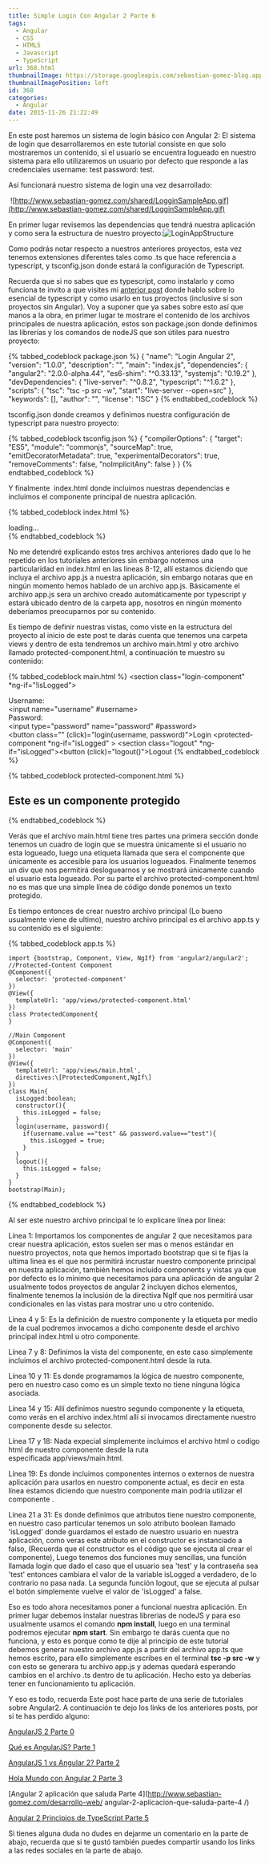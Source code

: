 ```yaml
---
title: Simple Login Con Angular 2 Parte 6
tags:
  - Angular
  - CSS
  - HTML5
  - Javascript
  - TypeScript
url: 368.html
thumbnailImage: https://storage.googleapis.com/sebastian-gomez-blog.appspot.com/uploads/2015/11/a1.png
thumbnailImagePosition: left
id: 368
categories:
  - Angular
date: 2015-11-26 21:22:49
---
```


En este post haremos un sistema de login básico con Angular 2: El sistema de login que desarrollaremos en este tutorial consiste en que solo mostraremos un contenido, si el usuario se encuentra logueado en nuestro sistema para ello utilizaremos un usuario por defecto que responde a las credenciales username: test password: test. 
<!-- more -->
Así funcionará nuestro sistema de login una vez desarrollado:

 ![http://www.sebastian-gomez.com/shared/LogginSampleApp.gif](http://www.sebastian-gomez.com/shared/LogginSampleApp.gif)

En primer lugar revisemos las dependencias que tendrá nuestra aplicación y como sera la estructura de nuestro proyecto:![LoginAppStructure](https://storage.googleapis.com/sebastian-gomez-blog.appspot.com/uploads/2015/11/LoginAppStructure.png)

Como podrás notar respecto a nuestros anteriores proyectos, esta vez tenemos extensiones diferentes tales como .ts que hace referencia a typescript, y tsconfig.json donde estará la configuración de Typescript.

Recuerda que si no sabes que es typescript, como instalarlo y como funciona te invito a que visites mi [anterior post](http://www.sebastian-gomez.com/desarrollo-web/angular2-principios-de-typescript-parte-5/) donde hablo sobre lo esencial de typescript y como usarlo en tus proyectos (inclusive si son proyectos sin Angular). Voy a suponer que ya sabes sobre esto así que manos a la obra, en primer lugar te mostrare el contenido de los archivos principales de nuestra aplicación, estos son package.json donde definimos las librerías y los comandos de nodeJS que son útiles para nuestro proyecto:

{% tabbed_codeblock package.json %}
    <!-- tab js -->
      {
        "name": "Login Angular 2",
        "version": "1.0.0",
        "description": "",
        "main": "index.js",
        "dependencies": {
          "angular2": "2.0.0-alpha.44",
          "es6-shim": "^0.33.13",
          "systemjs": "0.19.2"
        },
        "devDependencies": {
          "live-server": "^0.8.2",
          "typescript": "^1.6.2"
        },
        "scripts": {
          "tsc": "tsc -p src -w",
          "start": "live-server --open=src"
        },
        "keywords": [],
        "author": "",
        "license": "ISC"
      }
    <!-- endtab -->
{% endtabbed_codeblock %}

tsconfig.json donde creamos y definimos nuestra configuración de typescript para nuestro proyecto:

{% tabbed_codeblock  tsconfig.json %}
    <!-- tab js -->
      {
        "compilerOptions": {
          "target": "ES5",
          "module": "commonjs",
          "sourceMap": true,
          "emitDecoratorMetadata": true,
          "experimentalDecorators": true,
          "removeComments": false,
          "noImplicitAny": false
        }
      }
    <!-- endtab -->
{% endtabbed_codeblock %}

Y finalmente  index.html donde incluimos nuestras dependencias e incluimos el componente principal de nuestra aplicación.

{% tabbed_codeblock index.html %}
    <!-- tab html -->
      <html>
        <head>
          <title>Angular 2 Login</title>
          <script src="../node_modules/es6-shim/es6-shim.js"></script>
          <script src="../node_modules/systemjs/dist/system.src.js"></script>
          <script src="../node_modules/angular2/bundles/angular2.dev.js"></script>
          <script>
            System.config({
              packages: {'app': {defaultExtension: 'js'}}
            });
            System.import('app/app');
          </script>
      <meta name="viewport" content="width=device-width, initial-scale=1.0">
        </head>
        <body>
          <main>loading...</main>
        </body>
      </html>
    <!-- endtab -->
{% endtabbed_codeblock %}

No me detendré explicando estos tres archivos anteriores dado que lo he repetido en los tutoriales anteriores sin embargo notemos una particularidad en index.html en las lineas 8-12, allí estamos diciendo que incluya el archivo app.js a nuestra aplicación, sin embargo notaras que en ningún momento hemos hablado de un archivo app.js. Básicamente el archivo app.js sera un archivo creado automáticamente por typescript y estará ubicado dentro de la carpeta app, nosotros en ningún momento deberíamos preocuparnos por su contenido.

Es tiempo de definir nuestras vistas, como viste en la estructura del proyecto al inicio de este post te darás cuenta que tenemos una carpeta views y dentro de esta tendremos un archivo main.html y otro archivo llamado protected-component.html, a continuación te muestro su contenido:

{% tabbed_codeblock  main.html %}
    <!-- tab html -->
      <section class="login-component" *ng-if="!isLogged">
        <div class="control-group">
          <div>
            <label for="title">Username:</label>
          </div>
          <div>
            <input name="username" #username>
          </div>
        </div>
        <div class="control-group">
          <div>
            <label for="link">Password:</label>
          </div>
          <div>
            <input type="password" name="password" #password>
          </div>
        </div>
        <button class="" (click)="login(username, password)">Login</button>
      </section>
      <protected-component *ng-if="isLogged" ></protected-component>
      <section class="logout" *ng-if="isLogged"><button (click)="logout()">Logout</button>
    <!-- endtab -->
{% endtabbed_codeblock %}

{% tabbed_codeblock  protected-component.html %}
    <!-- tab html -->
      <h2> Este es un componente protegido</h2>
    <!-- endtab -->
{% endtabbed_codeblock %}

Verás que el archivo main.html tiene tres partes una primera sección donde tenemos un cuadro de login que se muestra únicamente si el usuario no esta logueado, luego una etiqueta llamada <protected-component> que sera el componente que únicamente es accesible para los usuarios logueados. Finalmente tenemos un div que nos permitirá desloguearnos y se mostrará únicamente cuando el usuario esta logueado. Por su parte el archivo protected-component.html no es mas que una simple línea de código donde ponemos un texto protegido.

Es tiempo entonces de crear nuestro archivo principal (Lo bueno usualmente viene de ultimo), nuestro archivo principal es el archivo app.ts y su contenido es el siguiente:

{% tabbed_codeblock app.ts %}
  <!-- tab js -->
    import {bootstrap, Component, View, NgIf} from 'angular2/angular2';
    //Protected-Content Component
    @Component({
      selector: 'protected-component'
    })
    @View({
      templateUrl: 'app/views/protected-component.html'
    })
    class ProtectedComponent{
    }

    //Main Component
    @Component({
      selector: 'main'
    })
    @View({
      templateUrl: 'app/views/main.html',
      directives:\[ProtectedComponent,NgIf\]
    })
    class Main{
      isLogged:boolean;
      constructor(){
        this.isLogged = false;
      }
      login(username, password){
        if(username.value =="test" && password.value=="test"){
          this.isLogged = true;
        }
      }
      logout(){
        this.isLogged = false;
      }
    }
    bootstrap(Main);
  <!-- endtab -->
{% endtabbed_codeblock %}

Al ser este nuestro archivo principal te lo explicare línea por línea:

Línea 1: Importamos los componentes de angular 2 que necesitamos para crear nuestra aplicación, estos suelen ser mas o menos estándar en nuestro proyectos, nota que hemos importado bootstrap que si te fijas la ultima linea es el que nos permitirá incrustar nuestro componente principal en nuestra aplicación, también hemos incluido components y vistas ya que por defecto es lo mínimo que necesitamos para una aplicación de angular 2 usualmente todos proyectos de angular 2 incluyen dichos elementos, finalmente tenemos la inclusión de la directiva NgIf que nos permitirá usar condicionales en las vistas para mostrar uno u otro contenido.

Línea 4 y 5: Es la definición de nuestro componente y la etiqueta por medio de la cual podremos invocamos a dicho componente desde el archivo principal index.html u otro componente.

Línea 7 y 8: Definimos la vista del componente, en este caso simplemente incluimos el archivo protected-component.html desde la ruta.

Línea 10 y 11: Es donde programamos la lógica de nuestro componente, pero en nuestro caso como es un simple texto no tiene ninguna lógica asociada.

Línea 14 y 15: Allí definimos nuestro segundo componente y la etiqueta, como verás en el archivo index.html allí si invocamos directamente nuestro componente desde su selector.

Línea 17 y 18: Nada expecial simplemente incluimos el archivo html o codigo html de nuestro componente desde la ruta especificada app/views/main.html.

Línea 19: Es donde incluimos componentes internos o externos de nuestra aplicación para usarlos en nuestro componente actual, es decir en esta línea estamos diciendo que nuestro componente main podría utilizar el componente <protected-component>.

Línea 21 a 31: Es donde definimos que atributos tiene nuestro componente, en nuestro caso particular tenemos un solo atributo boolean llamado 'isLogged' donde guardamos el estado de nuestro usuario en nuestra aplicación, como veras este atributo en el constructor es instanciado a falso, (Recuerda que el constructor es el código que se ejecuta al crear el componente), Luego tenemos dos funciones muy sencillas, una función llamada login que dado el caso que el usuario sea 'test' y la contraseña sea 'test' entonces cambiara el valor de la variable isLogged a verdadero, de lo contrario no pasa nada. La segunda función logout, que se ejecuta al pulsar el botón simplemente vuelve el valor de 'isLogged' a false.

Eso es todo ahora necesitamos poner a funcional nuestra aplicación. En primer lugar debemos instalar nuestras librerias de nodeJS y para eso usualmente usamos el comando **npm install**, luego en una terminal podremos ejecutar **npm start**. Sin embargo te darás cuenta que no funciona, y esto es porque como te dije al principio de este tutorial debemos generar nuestro archivo app.js a partir del archivo app.ts que hemos escrito, para ello simplemente escribes en el terminal **tsc -p src -w** y con esto se generara tu archivo app.js y ademas quedará esperando cambios en el archivo .ts dentro de tu aplicación. Hecho esto ya deberías tener en funcionamiento tu aplicación.

Y eso es todo, recuerda Este post hace parte de una serie de tutoriales sobre Angular2. A continuación te dejo los links de los anteriores posts, por si te has perdido alguno:

[AngularJS 2 Parte 0](http://www.sebastian-gomez.com/desarrollo-web/introduccion-a-angularjs-parte-0/)

[Qué es AngularJS? Parte 1](http://www.sebastian-gomez.com/desarrollo-web/angular-1-vs-angular-2-parte-2/)

[AngularJS 1 vs Angular 2? Parte 2](http://www.sebastian-gomez.com/desarrollo-web/angular-1-vs-angular-2-parte-2/)

[Hola Mundo con Angular 2 Parte 3](http://www.sebastian-gomez.com/desarrollo-web/angular-2-con-javascript-hola-mundo-parte-3/)

[Angular 2 aplicación que saluda Parte 4](http://www.sebastian-gomez.com/desarrollo-web/ angular-2-aplicacion-que-saluda-parte-4 /)

[Angular 2 Principios de TypeScript Parte 5](http://www.sebastian-gomez.com/desarrollo-web/angular2-principios-de-typescript-parte-5/)

Si tienes alguna duda no dudes en dejarme un comentario en la parte de abajo, recuerda que si te gustó también puedes compartir usando los links a las redes sociales en la parte de abajo.